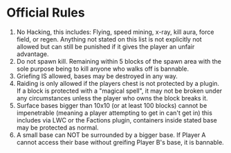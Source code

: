 # Official Rules

1) No Hacking, this includes: Flying, speed mining, x-ray, kill aura, force field, or regen. Anything not stated on this list is not explicitly not allowed but can still be punished if it gives the player an unfair advantage.
2) Do not spawn kill. Remaining within 5 blocks of the spawn area with the sole purpose being to kill anyone who walks off is bannable.
3) Griefing IS allowed, bases may be destroyed in any way. 
4) Raiding is only allowed if the players chest is not protected by a plugin. If a block is protected with a "magical spell", it may not be broken under any circumstances unless the player who owns the block breaks it.
5) Surface bases bigger than 10x10 (or at least 100 blocks) cannot be impenetrable (meaning a player attempting to get in can't get in) this includes via LWC or the Factions plugin, containers inside stated base may be protected as normal.
6) A small base can NOT be surrounded by a bigger base. If Player A cannot access their base without greifing Player B's base, it is bannable.
